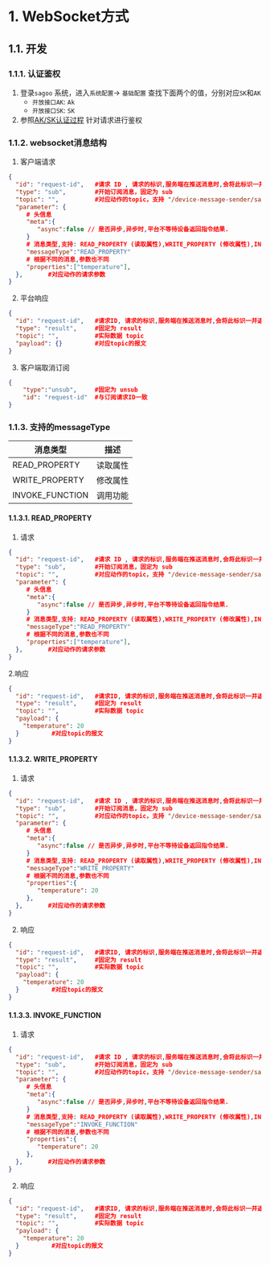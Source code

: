 

# 1. WebSocket方式

## 1.1. 开发

### 1.1.1. 认证鉴权

1. 登录`sagoo` 系统，进入`系统配置`-> `基础配置` 查找下面两个的值，分别对应`SK`和`AK`
    - `开放接口AK`: `Ak`
    - `开放接口SK`: `SK`
2. 参照[AK/SK认证过程](https://iotdoc.sagoo.cn/develop/openapi/start.html) 针对请求进行鉴权


### 1.1.2. websocket消息结构

1. 客户端请求
```json
{
  "id": "request-id",   #请求 ID , 请求的标识,服务端在推送消息时,会将此标识一并返回
  "type": "sub",        #开始订阅消息，固定为 sub
  "topic": "",          #对应动作的topic，支持 "/device-message-sender/sagoo-product/device1,device2"，多个设备用逗号分隔
  "parameter": {
     # 头信息
     "meta":{
        "async":false // 是否异步,异步时,平台不等待设备返回指令结果.
     }
     # 消息类型,支持: READ_PROPERTY (读取属性),WRITE_PROPERTY (修改属性),INVOKE_FUNCTION (调用功能)
     "messageType":"READ_PROPERTY"
     # 根据不同的消息,参数也不同
     "properties":["temperature"],
  },       #对应动作的请求参数
}
```

2. 平台响应
```json
{
  "id": "request-id",   #请求ID, 请求的标识,服务端在推送消息时,会将此标识一并返回
  "type": "result",     #固定为 result
  "topic": "",          #实际数据 topic
  "payload": {}         #对应topic的报文
}
```

3. 客户端取消订阅
```json
{
    "type":"unsub",     #固定为 unsub
    "id": "request-id"  #与订阅请求ID一致
}
```

### 1.1.3. 支持的messageType

| 消息类型 | 描述 |
| --- | --- |
| READ_PROPERTY | 读取属性 |
| WRITE_PROPERTY | 修改属性 |
| INVOKE_FUNCTION | 调用功能 |


#### 1.1.3.1. READ_PROPERTY

1. 请求
```json
{
  "id": "request-id",   #请求 ID , 请求的标识,服务端在推送消息时,会将此标识一并返回
  "type": "sub",        #开始订阅消息，固定为 sub
  "topic": "",          #对应动作的topic，支持 "/device-message-sender/sagoo-product/device1,device2"，多个设备用逗号分隔
  "parameter": {
     # 头信息
     "meta":{
        "async":false // 是否异步,异步时,平台不等待设备返回指令结果.
     }
     # 消息类型,支持: READ_PROPERTY (读取属性),WRITE_PROPERTY (修改属性),INVOKE_FUNCTION (调用功能)
     "messageType":"READ_PROPERTY"
     # 根据不同的消息,参数也不同
     "properties":["temperature"],
  },       #对应动作的请求参数
}
```
2.响应
```json
{
  "id": "request-id",   #请求ID, 请求的标识,服务端在推送消息时,会将此标识一并返回
  "type": "result",     #固定为 result
  "topic": "",          #实际数据 topic
  "payload": {
    "temperature": 20
  }         #对应topic的报文
}
```

#### 1.1.3.2. WRITE_PROPERTY

1. 请求
```json
{
  "id": "request-id",   #请求 ID , 请求的标识,服务端在推送消息时,会将此标识一并返回
  "type": "sub",        #开始订阅消息，固定为 sub
  "topic": "",          #对应动作的topic，支持 "/device-message-sender/sagoo-product/device1,device2"，多个设备用逗号分隔
  "parameter": {
     # 头信息
     "meta":{
        "async":false // 是否异步,异步时,平台不等待设备返回指令结果.
     }
     # 消息类型,支持: READ_PROPERTY (读取属性),WRITE_PROPERTY (修改属性),INVOKE_FUNCTION (调用功能)
     "messageType":"WRITE_PROPERTY"
     # 根据不同的消息,参数也不同
     "properties":{
        "temperature": 20
     },
  },       #对应动作的请求参数
}
```
2. 响应
```json
{
  "id": "request-id",   #请求ID, 请求的标识,服务端在推送消息时,会将此标识一并返回
  "type": "result",     #固定为 result
  "topic": "",          #实际数据 topic
  "payload": {
    "temperature": 20
  }         #对应topic的报文
}
```

#### 1.1.3.3. INVOKE_FUNCTION

1. 请求
```json
{
  "id": "request-id",   #请求 ID , 请求的标识,服务端在推送消息时,会将此标识一并返回
  "type": "sub",        #开始订阅消息，固定为 sub
  "topic": "",          #对应动作的topic，支持 "/device-message-sender/sagoo-product/device1,device2"，多个设备用逗号分隔
  "parameter": {
     # 头信息
     "meta":{
        "async":false // 是否异步,异步时,平台不等待设备返回指令结果.
     }
     # 消息类型,支持: READ_PROPERTY (读取属性),WRITE_PROPERTY (修改属性),INVOKE_FUNCTION (调用功能)
     "messageType":"INVOKE_FUNCTION"
     # 根据不同的消息,参数也不同
     "properties":{
        "temperature": 20
     },
  },       #对应动作的请求参数
}
```
2. 响应
```json
{
  "id": "request-id",   #请求ID, 请求的标识,服务端在推送消息时,会将此标识一并返回
  "type": "result",     #固定为 result
  "topic": "",          #实际数据 topic
  "payload": {
    "temperature": 20
  }         #对应topic的报文
}
```


